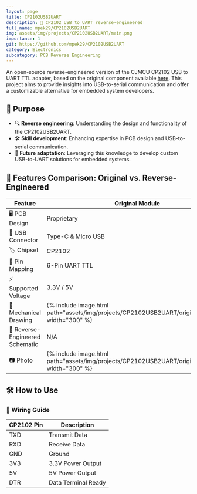 ```yaml
---
layout: page
title: CP2102USB2UART
description: 🔌 CP2102 USB to UART reverse-engineered
full_name: mpek29/CP2102USB2UART
img: assets/img/projects/CP2102USB2UART/main.png
importance: 1
git: https://github.com/mpek29/CP2102USB2UART
category: Electronics
subcategory: PCB Reverse Engineering
---
```



An open-source reverse-engineered version of the CJMCU CP2102 USB to UART TTL adapter, based on the original component available [here](https://fr.aliexpress.com/item/1005006975725106.html). This project aims to provide insights into USB-to-serial communication and offer a customizable alternative for embedded system developers.

## 🎯 Purpose

- 🔍 **Reverse engineering**: Understanding the design and functionality of the CP2102USB2UART.
- 🛠️ **Skill development**: Enhancing expertise in PCB design and USB-to-serial communication.
- 🔄 **Future adaptation**: Leveraging this knowledge to develop custom USB-to-UART solutions for embedded systems.

## 📝 Features Comparison: Original vs. Reverse-Engineered


| Feature            | Original Module | Reverse-Engineered Version |
|--------------------|----------------|---------------------------|
| 🖥️ PCB Design        | Proprietary     | Open-source & customizable |
| 🔌 USB Connector     | Type-C & Micro USB | Type-C & Micro USB |
| 🏷️ Chipset           | CP2102          | CP2102 |
| 📌 Pin Mapping       | 6-Pin UART TTL  | 6-Pin UART TTL |
| ⚡ Supported Voltage | 3.3V / 5V       | 3.3V / 5V |
| 👐 Mechanical Drawing  | {% include image.html path="assets/img/projects/CP2102USB2UART/original_pcb.png" width="300" %} | {% include image.html path="assets/img/projects/CP2102USB2UART/reversed_pcb.png" width="300" %} |
| 📝 Reverse-Engineered Schematic | N/A | {% include image.html path="assets/img/projects/CP2102USB2UART/reversed_sch.png" width="300" %} |
| 📷 Photo             | {% include image.html path="assets/img/projects/CP2102USB2UART/original_3d.png" width="300" %} | {% include image.html path="assets/img/projects/CP2102USB2UART/reversed_3d.png" width="300" %} |

## 🛠️ How to Use

### 📌 Wiring Guide


| CP2102 Pin | Description |
|------------|-------------|
| TXD        | Transmit Data |
| RXD        | Receive Data |
| GND        | Ground |
| 3V3        | 3.3V Power Output |
| 5V         | 5V Power Output |
| DTR        | Data Terminal Ready |

